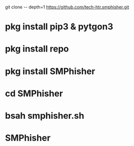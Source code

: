 git clone -- depth=1 https://github.com/tech-htr.smphisher.git  
# pkg install pip3 & pytgon3
# pkg install repo
# pkg install SMPhisher 
# cd SMPhisher
# bsah smphisher.sh
# SMPhisher

